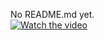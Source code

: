 No README.md yet.<br>
[![Watch the video](https://github.com/enzo-quirici/enzo-quirici/assets/169756160/36c56417-3b62-4aa4-b735-d294b09e71a7)](https://www.youtube.com/watch?v=dQw4w9WgXcQ)
